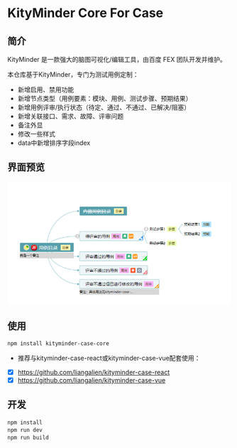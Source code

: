 KityMinder Core For Case
==========

## 简介

KityMinder 是一款强大的脑图可视化/编辑工具，由百度 FEX 团队开发并维护。

本仓库基于KityMinder，专门为测试用例定制：

* 新增启用、禁用功能
* 新增节点类型（用例要素：模块、用例、测试步骤、预期结果）
* 新增用例评审/执行状态（待定、通过、不通过、已解决/阻塞）
* 新增关联接口、需求、故障、评审问题
* 备注外显
* 修改一些样式
* data中新增排序字段index

## 界面预览
[![](https://github.com/liangalien/kityminder-case-core/blob/master/dist/demo.png?raw=true)](https://github.com/liangalien/kityminder-case-core/blob/master/dist/demo.png?raw=true)

## 使用

```bash
npm install kityminder-case-core
````

- 推荐与kityminder-case-react或kityminder-case-vue配套使用：
- [x] https://github.com/liangalien/kityminder-case-react
- [x] https://github.com/liangalien/kityminder-case-vue

## 开发

```bash
npm install
npm run dev
npm run build
```